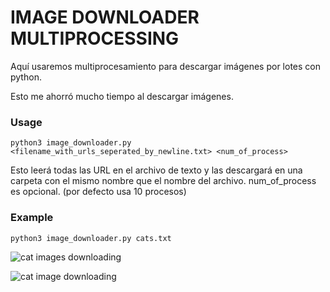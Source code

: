 # IMAGE DOWNLOADER MULTIPROCESSING


Aquí usaremos multiprocesamiento para descargar imágenes por lotes con python.

Esto me ahorró mucho tiempo al descargar imágenes.


### Usage

```
python3 image_downloader.py <filename_with_urls_seperated_by_newline.txt> <num_of_process>
```

Esto leerá todas las URL en el archivo de texto y las descargará en una carpeta con el mismo nombre que el nombre del archivo.
num_of_process es opcional. (por defecto usa 10 procesos)


### Example

```
python3 image_downloader.py cats.txt
```

![cat images downloading](https://snipboard.io/VOXItq.jpg)

![cat image downloading](https://snipboard.io/6UgtE2.jpg)
